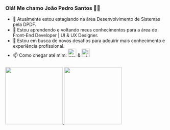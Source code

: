 ### Olá! Me chamo João Pedro Santos 👩‍💻

- 💬 Atualmente estou estagiando na área Desenvolvimento de Sistemas pela DPDF.
- 🌱 Estou aprendendo e voltando meus conhecimentos para a área de Front-End Developer | UI & UX Designer.
- 👯 Estou em busca de novos desafios para adquirir mais conhecimento e experiência profissional.
- 📫 Como chegar até mim:  <a href = "mailto:jpedroalmeida179@gmail.com"><img width="26" height="26" src="https://img.icons8.com/color/48/gmail-new.png" alt="gmail-new"/></a>  &  <a href="https://www.linkedin.com/in/jo%C3%A3o-pedro-santos-9b882a192/" target="_blank"><img width="26" height="26" src="https://img.icons8.com/fluency/48/linkedin.png" alt="linkedin"/></a> 
###
<div align="left">
  <a href="https://github.com/eaejaum">
  <img height="180em" src="https://github-readme-stats.vercel.app/api?username=eaejaum&show_icons=true&theme=dark#gh-dark-mode-only https://github.com/eaejaum/github-readme-stats#gh-dark-mode-only">
  <img height="180em" src="https://github-readme-stats.vercel.app/api/top-langs/?username=eaejaum&layout=compact&langs_count=7&theme=dark#gh-dark-mode-only"/>
</div>
    <br>
<!-- <div style="display: inline_block">
  <img align="center" alt="Vane-Js" height="30" width="40" src="https://raw.githubusercontent.com/devicons/devicon/master/icons/javascript/javascript-plain.svg">
  <img align="center" alt="Vane-HTML" height="30" width="40" src="https://raw.githubusercontent.com/devicons/devicon/master/icons/html5/html5-original.svg">
  <img align="center" alt="Vane-Js" height="30" width="40" src="https://img.shields.io/badge/CSS3-1572B6?style=for-the-badge&logo=css3&logoColor=white.svg">
  <img align="center" alt="Vane-CSS" height="30" width="40" src="https://raw.githubusercontent.com/devicons/devicon/master/icons/css3/css3-original.svg">
  <img align="center" alt="Vane-Python" height="30" width="40" src="https://raw.githubusercontent.com/devicons/devicon/master/icons/python/python-original.svg">
</div> -->

###
